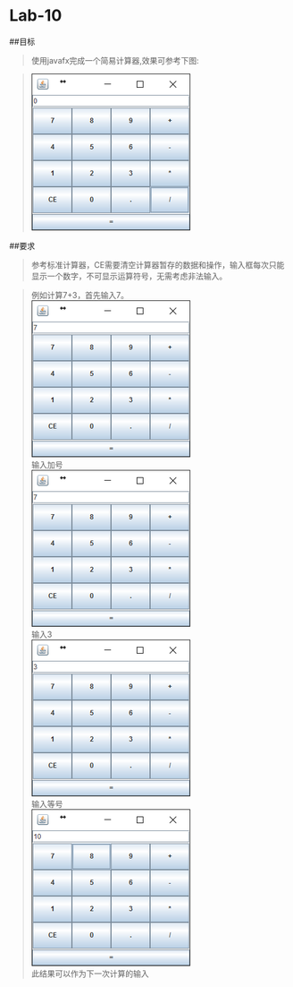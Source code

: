 # Lab-10
##目标
>使用javafx完成一个简易计算器,效果可参考下图:

>![alt tag](https://github.com/java-b/Lab-10/blob/master/Cal.png)

##要求
>参考标准计算器，CE需要清空计算器暂存的数据和操作，输入框每次只能显示一个数字，不可显示运算符号，无需考虑非法输入。 

>例如计算7+3，首先输入7。  
>![alt tag](https://github.com/java-b/Lab-10/blob/master/Cal1.png)  
>输入加号  
>![alt tag](https://github.com/java-b/Lab-10/blob/master/Cal1.png)     
>输入3    
>![alt tag](https://github.com/java-b/Lab-10/blob/master/Cal2.png)          
>输入等号     
>![alt tag](https://github.com/java-b/Lab-10/blob/master/Cal3.png)   
>此结果可以作为下一次计算的输入   
